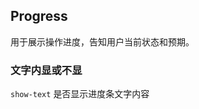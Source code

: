 <div class="demo-header">
<p class="overviewicon">
  <span class="wapi-business-slider"/>
</p>

## Progress

<nova-uxlink widget-name="Progress"></nova-uxlink>

用于展示操作进度，告知用户当前状态和预期。

</div>

### 文字内显或不显

`show-text` 是否显示进度条文字内容

<nova-demo-view link="progress/text-inside-or-no-text.vue"></nova-demo-view>

<br />
